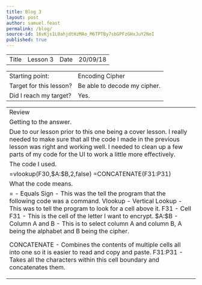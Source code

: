 ```yaml
---
title: Blog 3
layout: post
author: samuel.feast
permalink: /blog/
source-id: 16vKjs1L0ahjdtHzMAo_M6TPTBy7sbGPFzGHxJuY2NeI
published: true
---
```

<table>
  <tr>
    <td>Title</td>
    <td>Lesson 3</td>
    <td>Date</td>
    <td>20/09/18</td>
  </tr>
</table>


<table>
  <tr>
    <td>Starting point:</td>
    <td>Encoding Cipher</td>
  </tr>
  <tr>
    <td>Target for this lesson?</td>
    <td>Be able to decode my cipher.</td>
  </tr>
  <tr>
    <td>Did I reach my target? </td>
    <td>Yes.</td>
  </tr>
</table>


<table>
  <tr>
    <td>Review</td>
  </tr>
  <tr>
    <td>Getting to the answer.</td>
  </tr>
  <tr>
    <td>Due to our lesson prior to this one being a cover lesson. I really needed to make sure that all the code I made in the previous lesson was right and working well. I needed to clean up a few parts of my code for the UI to work a little more effectively.</td>
  </tr>
  <tr>
    <td>The code I used.</td>
  </tr>
  <tr>
    <td>=vlookup(F30,$A:$B,2,false)
=CONCATENATE(F31:P31)</td>
  </tr>
  <tr>
    <td>What the code means.</td>
  </tr>
  <tr>
    <td>= - Equals Sign - This was the tell the program that the following code was a command.
Vlookup - Vertical Lookup - This was to tell the program to look for a cell above it.
F31 - Cell F31 - This is the cell of the letter I want to encrypt.
$A:$B - Column A and B - This is to select column A and column B, A being the alphabet and B being the cipher.

CONCATENATE - Combines the contents of multiple cells all into one so it is easier to read and copy and paste.
F31:P31 - Takes all the characters within this cell boundary and concatenates them. 

</td>
  </tr>
</table>


